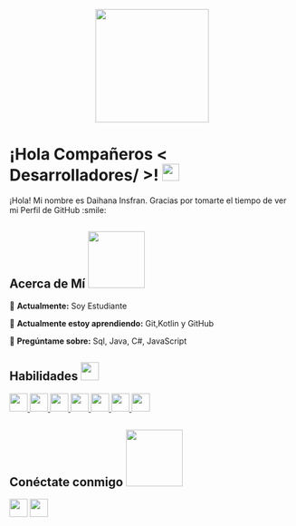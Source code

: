 <p align="center">
    <img width="200" src="https://i.pinimg.com/736x/16/83/09/1683093aba090c09e2662991d28e0b81.jpg">
</p>

<h1> ¡Hola Compañeros < Desarrolladores/ >! <img src = "https://raw.githubusercontent.com/MartinHeinz/MartinHeinz/master/wave.gif" width = 30px> </h1>
<p align='center'>
</p>


<div size='20px'> ¡Hola! Mi nombre es Daihana Insfran. Gracias por tomarte el tiempo de ver mi Perfil de GitHub :smile: 
</div>

<h2> Acerca de Mí <img src = "https://media0.giphy.com/media/v1.Y2lkPTc5MGI3NjExM3FzemY3d2I3NGt6dGI0bmEzZzU2Ym84ZWNkM3YzeHBtdGpzc24yciZlcD12MV9pbnRlcm5hbF9naWZfYnlfaWQmY3Q9Zw/2ClcggySEuhLa/giphy.gif" width = 100px></h2>

🔭 **Actualmente:** Soy Estudiante

🌱 **Actualmente estoy aprendiendo:** Git,Kotlin y GitHub


💬 **Pregúntame sobre:** Sql, Java, C#, JavaScript


<h2> Habilidades <img src = "https://media2.giphy.com/media/QssGEmpkyEOhBCb7e1/giphy.gif?cid=ecf05e47a0n3gi1bfqntqmob8g9aid1oyj2wr3ds3mg700bl&rid=giphy.gif" width = 32px> </h2>
<a href= https://github.com/Aditya664?tab=repositories&q=&type=&language=python&sort= > <img width ='32px' src ='https://raw.githubusercontent.com/rahulbanerjee26/githubAboutMeGenerator/main/icons/python.svg'> </a>
<a href= https://github.com/Aditya664?tab=repositories&q=&type=&language=javascript&sort= > <img width ='32px' src ='https://raw.githubusercontent.com/rahulbanerjee26/githubAboutMeGenerator/main/icons/javascript.svg'> </a>
<a href= https://github.com/Aditya664?tab=repositories&q=&type=&language=c&sort= > <img width ='32px' src ='https://raw.githubusercontent.com/rahulbanerjee26/githubAboutMeGenerator/main/icons/c.svg'> </a>
<a href= https://github.com/Aditya664?tab=repositories&q=&type=&language=cpp&sort= > <img width ='32px' src ='https://raw.githubusercontent.com/rahulbanerjee26/githubAboutMeGenerator/main/icons/cpp.svg'> </a>
<a href= https://github.com/Aditya664?tab=repositories&q=&type=&language=css&sort= > <img width ='32px' src ='https://raw.githubusercontent.com/rahulbanerjee26/githubAboutMeGenerator/main/icons/css.svg'> </a>
<a href= https://github.com/Aditya664?tab=repositories&q=&type=&language=html&sort= > <img width ='32px' src ='https://raw.githubusercontent.com/rahulbanerjee26/githubAboutMeGenerator/main/icons/html.svg'> </a>
<a href= https://github.com/Aditya664?tab=repositories&q=&type=&language=csharp&sort= > <img width ='32px' src ='https://raw.githubusercontent.com/rahulbanerjee26/githubAboutMeGenerator/main/icons/csharp.svg'> </a>

<h2> Conéctate conmigo <img src='https://raw.githubusercontent.com/ShahriarShafin/ShahriarShafin/main/Assets/handshake.gif' width="100px"> </h2>
<a href = 'https://www.linkedin.com/in/daihana-insfran?utm_source=share&utm_campaign=share_via&utm_content=profile&utm_medium=android_app'> <img width = '32px' align= 'center' src="https://raw.githubusercontent.com/rahulbanerjee26/githubAboutMeGenerator/main/icons/linked-in-alt.svg"/></a> 
<a href = 'mailto:dahianainsfran19@gmail.com'> <img width = '32px' align= 'center' src="https://img.icons8.com/color/48/000000/gmail.png"/></a> 


<br>
<br>
  <br>
  

<br>
